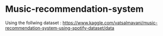# Music-recommendation-system
Using the follwing dataset : https://www.kaggle.com/vatsalmavani/music-recommendation-system-using-spotify-dataset/data
